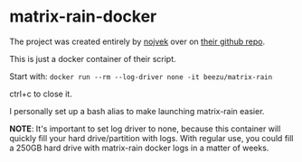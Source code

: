 # matrix-rain-docker
The project was created entirely by [nojvek](https://github.com/nojvek) over on [their github repo](https://github.com/nojvek/matrix-rain).

This is just a docker container of their script.

Start with: `docker run --rm --log-driver none -it beezu/matrix-rain`

ctrl+c to close it.

I personally set up a bash alias to make launching matrix-rain easier.

**NOTE**: It's important to set log driver to none, because this container will quickly fill your hard drive/partition with logs. With regular use, you could fill a 250GB hard drive with matrix-rain docker logs in a matter of weeks. 

